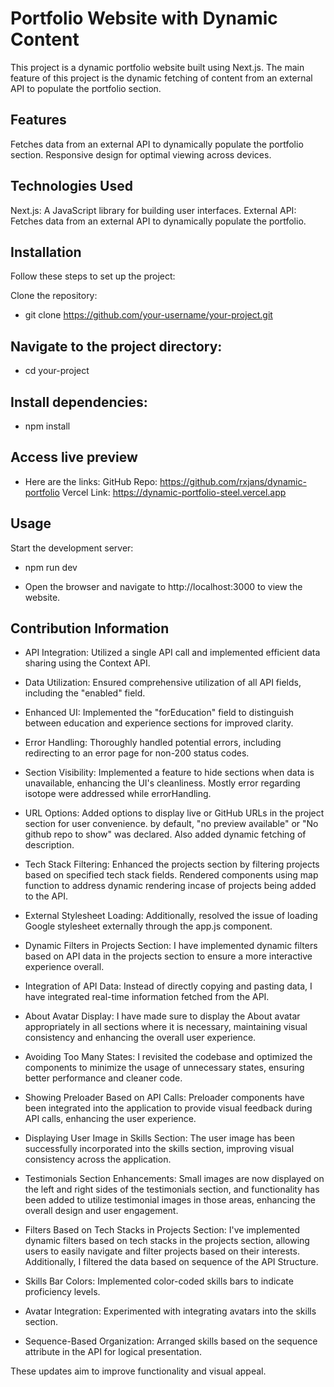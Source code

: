 # Portfolio Website with Dynamic Content
This project is a dynamic portfolio website built using Next.js. The main feature of this project is the dynamic fetching of content from an external API to populate the portfolio section.


## Features
Fetches data from an external API to dynamically populate the portfolio section.
Responsive design for optimal viewing across devices.

## Technologies Used
Next.js: A JavaScript library for building user interfaces.
External API: Fetches data from an external API to dynamically populate the portfolio.

## Installation
Follow these steps to set up the project:

Clone the repository:

- git clone https://github.com/your-username/your-project.git

## Navigate to the project directory:

- cd your-project

## Install dependencies:

- npm install

## Access live preview
- Here are the links:
GitHub Repo: https://github.com/rxjans/dynamic-portfolio
Vercel Link: https://dynamic-portfolio-steel.vercel.app

## Usage
Start the development server:

- npm run dev

- Open the browser and navigate to http://localhost:3000 to view the website.

## Contribution Information

* API Integration: Utilized a single API call and implemented efficient data sharing using the Context API.

* Data Utilization: Ensured comprehensive utilization of all API fields, including the "enabled" field.

* Enhanced UI: Implemented the "forEducation" field to distinguish between education and experience sections for improved clarity.

* Error Handling: Thoroughly handled potential errors, including redirecting to an error page for non-200 status codes.
  
* Section Visibility: Implemented a feature to hide sections when data is unavailable, enhancing the UI's cleanliness. Mostly error regarding isotope were addressed while errorHandling.

* URL Options: Added options to display live or GitHub URLs in the project section for user convenience. by default, "no preview available" or "No github repo to show" was declared. Also added dynamic fetching of description.

* Tech Stack Filtering: Enhanced the projects section by filtering projects based on specified tech stack fields. Rendered components using map function to address dynamic rendering incase of projects being added to the API. 

* External Stylesheet Loading: Additionally, resolved the issue of loading Google stylesheet externally through the app.js component. 

* Dynamic Filters in Projects Section: I have implemented dynamic filters based on API data in the projects section to ensure a more interactive experience overall.

* Integration of API Data: Instead of directly copying and pasting data, I have integrated real-time information fetched from the API. 

* About Avatar Display: I have made sure to display the About avatar appropriately in all sections where it is necessary, maintaining visual consistency and enhancing the overall user experience.

* Avoiding Too Many States: I revisited the codebase and optimized the components to minimize the usage of unnecessary states, ensuring better performance and cleaner code.

* Showing Preloader Based on API Calls: Preloader components have been integrated into the application to provide visual feedback during API calls, enhancing the user experience.

* Displaying User Image in Skills Section: The user image has been successfully incorporated into the skills section, improving visual consistency across the application.

* Testimonials Section Enhancements: Small images are now displayed on the left and right sides of the testimonials section, and functionality has been added to utilize testimonial images in those areas, enhancing the overall design and user engagement.

* Filters Based on Tech Stacks in Projects Section: I've implemented dynamic filters based on tech stacks in the projects section, allowing users to easily navigate and filter projects based on their interests. Additionally, I filtered the data based on sequence of the API Structure.

* Skills Bar Colors: Implemented color-coded skills bars to indicate proficiency levels.
  
* Avatar Integration: Experimented with integrating avatars into the skills section.

* Sequence-Based Organization: Arranged skills based on the sequence attribute in the API for logical presentation.

These updates aim to improve functionality and visual appeal.
